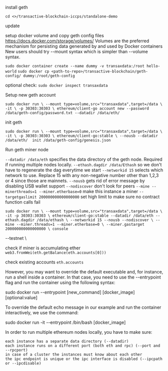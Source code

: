 install geth

`cd <>/transactive-blockchain-iccps/standalone-demo`

update 

setup docker volume and copy geth config files
https://docs.docker.com/storage/volumes/
Volumes are the preferred mechanism for persisting data generated by and used by Docker containers
New users should try --mount syntax which is simpler than --volume syntax.

`sudo docker container create --name dummy -v transaxdata:/root hello-world`
`sudo docker cp <path-to-repo>/transactive-blockchain/geth-config/ dummy:/root/geth-config`
  
optional check: 
`sudo docker inspect transaxdata`

Setup new geth account

``sudo docker run \
 --mount type=volume,src="transaxdata",target=/data \
  -it \
  -p 30303:30303 \
  ethereum/client-go account new --password /data/geth-config/password.txt --datadir /data/eth/ ``

  
 init geth
 
 ``sudo docker run \
  --mount type=volume,src="transaxdata",target=/data \
  -it \
  -p 30303:30303 \
 ethereum/client-go:stable \
 --nousb --datadir /data/eth/  init /data/geth-config/genesis.json
 ``
  
 Run geth miner node
  
``--datadir /data/eth`` specifies the data directory of the geth node. Required if running multiple nodes locally. 
``--ethash.dagdir /data/Ethash`` so we don't have to regenerate the dag everytime we start
``--networkid 15`` selects which network to use. Replace 15 with any non-negative number other than 1,2,3 or 4 since those are mainnets. 
``--nousb`` gets rid of error message by disabling USB wallet support
``--nodiscover`` don't look for peers
``--mine --minerthreads=1 --miner.etherbase=0`` make this instance a miner
``--targetgaslimit 200000000000000000`` set high limit to make sure no contract function calls fail

  
  ``sudo docker run \
  --mount type=volume,src="transaxdata",target=/data \
  -it -p 30303:30303 \
  ethereum/client-go:stable --datadir /data/eth --ethash.dagdir /data/ethash \
  --networkid 15 --nousb --nodiscover \
  --mine --miner.threads=1 --miner.etherbase=0 \
  --miner.gastarget 200000000000000000 \
  console``
   

  --testnet \
  
 check if miner is accumulating ether  
`web3.fromWei(eth.getBalance(eth.accounts[0]))`

check existing accounts
`eth.accounts`





However, you may want to override the default executable and, for instance, run a shell inside a container. In that case, you need to use the --entrypoint flag and run the container using the following syntax:

sudo docker run --entrypoint [new_command] [docker_image] [optional:value]

To override the default echo message in our example and run the container interactively, we use the command:

sudo docker run -it --entrypoint /bin/bash [docker_image]



In order to run multiple ethereum nodes locally, you have to make sure:

    each instance has a separate data directory (--datadir)
    each instance runs on a different port (both eth and rpc) (--port and --rpcport)
    in case of a cluster the instances must know about each other
    the ipc endpoint is unique or the ipc interface is disabled (--ipcpath or --ipcdisable)





